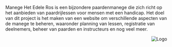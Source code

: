 <div>
  <p style="float:left;">Manege Het Edele Ros is een bijzondere paardenmanege die zich richt op het aanbieden van paardrijlessen voor mensen met een handicap. Het doel van dit project is het maken van een website om verschillende aspecten van de manege te beheren, waaronder planning van lessen, registratie van deelnemers, beheer van paarden en instructeurs en nog veel meer.</p>
  <img src="https://cdn.discordapp.com/attachments/981497475833688074/1219649169665294378/image.png?ex=660c11ce&is=65f99cce&hm=4a2b97c5520937f18d739a2a24e961e643c25b17711f2970563179c88a1cd47a&" alt="Logo" style="float:right;">
</div>
